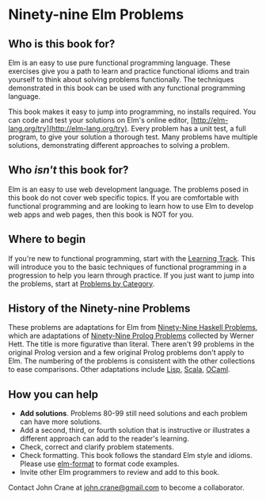 # Ninety-nine Elm Problems
## Who is this book for?

Elm is an easy to use pure functional programming language. These exercises give you a path to learn and practice functional idioms and train yourself to think about solving problems functionally. The techniques demonstrated in this book can be used with any functional programming language. 

This book makes it easy to jump into programming, no installs required. You can code and test your solutions on Elm's online editor, [http://elm-lang.org/try](http://elm-lang.org/try). Every problem has a unit test, a full program, to give your solution a thorough test. Many problems have multiple solutions, demonstrating different approaches to solving a problem. 

## Who *isn't* this book for?
Elm is an easy to use web development language. The problems posed in this book do not cover web specific topics. If you are comfortable with functional programming and are looking to learn how to use Elm to develop web apps and web pages, then this book is NOT for you.  

## Where to begin
If you're new to functional programming, start with the [Learning Track](learning_track.md). This will introduce you to the basic techniques of functional programming in a progression to help you learn through practice. If you just want to jump into the problems, start at [Problems by Category](the_problems.md). 

## History of the Ninety-nine Problems 

These problems are adaptations for Elm from [Ninety-Nine Haskell Problems](https://wiki.haskell.org/H-99:_Ninety-Nine_Haskell_Problems), which are adaptations of [Ninety-Nine Prolog Problems](https://sites.google.com/site/prologsite/prolog-problems) collected by Werner Hett. The title is more figurative than literal. There aren't 99 problems in the original Prolog version and a few original Prolog problems don't apply to Elm. The numbering of the problems is consistent with the other collections to ease comparisons. Other adaptations include [Lisp](http://www.informatimago.com/develop/lisp/l99/), [Scala](http://aperiodic.net/phil/scala/s-99/), [OCaml](https://ocaml.org/learn/tutorials/99problems.html). 

## How you can help
* **Add solutions**. Problems 80-99 still need solutions and each problem can have more solutions. 
* Add a second, third, or fourth solution that is instructive or illustrates a different approach can add to the reader's learning. 
* Check, correct and clarify problem statements.
* Check formatting. This book follows the standard Elm style and idioms. Please use [elm-format](https://github.com/avh4/elm-format) to format code examples.
* Invite other Elm programmers to review and add to this book. 

Contact John Crane at john.crane@gmail.com to become a collaborator.
